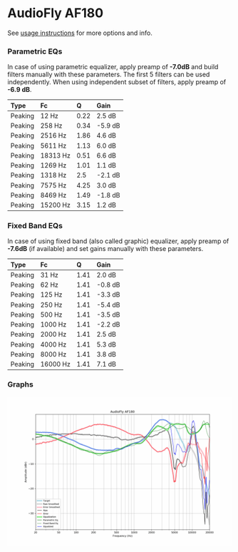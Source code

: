 # AudioFly AF180
See [usage instructions](https://github.com/jaakkopasanen/AutoEq#usage) for more options and info.

### Parametric EQs
In case of using parametric equalizer, apply preamp of **-7.0dB** and build filters manually
with these parameters. The first 5 filters can be used independently.
When using independent subset of filters, apply preamp of **-6.9 dB**.

| Type    | Fc       |    Q | Gain    |
|:--------|:---------|:-----|:--------|
| Peaking | 12 Hz    | 0.22 | 2.5 dB  |
| Peaking | 258 Hz   | 0.34 | -5.9 dB |
| Peaking | 2516 Hz  | 1.86 | 4.6 dB  |
| Peaking | 5611 Hz  | 1.13 | 6.0 dB  |
| Peaking | 18313 Hz | 0.51 | 6.6 dB  |
| Peaking | 1269 Hz  | 1.01 | 1.1 dB  |
| Peaking | 1318 Hz  | 2.5  | -2.1 dB |
| Peaking | 7575 Hz  | 4.25 | 3.0 dB  |
| Peaking | 8469 Hz  | 1.49 | -1.8 dB |
| Peaking | 15200 Hz | 3.15 | 1.2 dB  |

### Fixed Band EQs
In case of using fixed band (also called graphic) equalizer, apply preamp of **-7.6dB**
(if available) and set gains manually with these parameters.

| Type    | Fc       |    Q | Gain    |
|:--------|:---------|:-----|:--------|
| Peaking | 31 Hz    | 1.41 | 2.0 dB  |
| Peaking | 62 Hz    | 1.41 | -0.8 dB |
| Peaking | 125 Hz   | 1.41 | -3.3 dB |
| Peaking | 250 Hz   | 1.41 | -5.4 dB |
| Peaking | 500 Hz   | 1.41 | -3.5 dB |
| Peaking | 1000 Hz  | 1.41 | -2.2 dB |
| Peaking | 2000 Hz  | 1.41 | 2.5 dB  |
| Peaking | 4000 Hz  | 1.41 | 5.3 dB  |
| Peaking | 8000 Hz  | 1.41 | 3.8 dB  |
| Peaking | 16000 Hz | 1.41 | 7.1 dB  |

### Graphs
![](./AudioFly%20AF180.png)